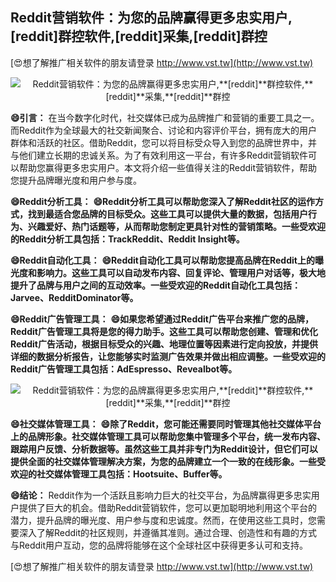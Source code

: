 ## **Reddit营销软件：为您的品牌赢得更多忠实用户,**[reddit]**群控软件,**[reddit]**采集,**[reddit]**群控**

[😍想了解推广相关软件的朋友请登录 http://www.vst.tw](http://www.vst.tw)

 <center><img src="https://vst.tw/MP4/tuiguang/png/4.png" alt="Reddit营销软件：为您的品牌赢得更多忠实用户,**[reddit]**群控软件,**[reddit]**采集,**[reddit]**群控"></center>

**😄引言：**
在当今数字化时代，社交媒体已成为品牌推广和营销的重要工具之一。而Reddit作为全球最大的社交新闻聚合、讨论和内容评价平台，拥有庞大的用户群体和活跃的社区。借助Reddit，您可以将目标受众导入到您的品牌世界中，并与他们建立长期的忠诚关系。为了有效利用这一平台，有许多Reddit营销软件可以帮助您赢得更多忠实用户。本文将介绍一些值得关注的Reddit营销软件，帮助您提升品牌曝光度和用户参与度。

**😄Reddit分析工具：**
**😄Reddit分析工具可以帮助您深入了解Reddit社区的运作方式，找到最适合您品牌的目标受众。这些工具可以提供大量的数据，包括用户行为、兴趣爱好、热门话题等，从而帮助您制定更具针对性的营销策略。一些受欢迎的Reddit分析工具包括：TrackReddit、Reddit Insight等。**

**😄Reddit自动化工具：**
**😄Reddit自动化工具可以帮助您提高品牌在Reddit上的曝光度和影响力。这些工具可以自动发布内容、回复评论、管理用户对话等，极大地提升了品牌与用户之间的互动效率。一些受欢迎的Reddit自动化工具包括：Jarvee、RedditDominator等。**

**😄Reddit广告管理工具：**
**😄如果您希望通过Reddit广告平台来推广您的品牌，Reddit广告管理工具将是您的得力助手。这些工具可以帮助您创建、管理和优化Reddit广告活动，根据目标受众的兴趣、地理位置等因素进行定向投放，并提供详细的数据分析报告，让您能够实时监测广告效果并做出相应调整。一些受欢迎的Reddit广告管理工具包括：AdEspresso、Revealbot等。**

 <center><img src="https://vst.tw/MP4/tuiguang/png/5.png" alt="Reddit营销软件：为您的品牌赢得更多忠实用户,**[reddit]**群控软件,**[reddit]**采集,**[reddit]**群控"></center>

**😄社交媒体管理工具：**
**😄除了Reddit，您可能还需要同时管理其他社交媒体平台上的品牌形象。社交媒体管理工具可以帮助您集中管理多个平台，统一发布内容、跟踪用户反馈、分析数据等。虽然这些工具并非专门为Reddit设计，但它们可以提供全面的社交媒体管理解决方案，为您的品牌建立一个一致的在线形象。一些受欢迎的社交媒体管理工具包括：Hootsuite、Buffer等。**

**😄结论：**
Reddit作为一个活跃且影响力巨大的社交平台，为品牌赢得更多忠实用户提供了巨大的机会。借助Reddit营销软件，您可以更加聪明地利用这个平台的潜力，提升品牌的曝光度、用户参与度和忠诚度。然而，在使用这些工具时，您需要深入了解Reddit的社区规则，并遵循其准则。通过合理、创造性和有趣的方式与Reddit用户互动，您的品牌将能够在这个全球社区中获得更多认可和支持。

[😍想了解推广相关软件的朋友请登录 http://www.vst.tw](http://www.vst.tw)



